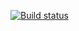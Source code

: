 [![Build status](https://ci.appveyor.com/api/projects/status/nq36b0lirjo4klcx/branch/main?svg=true)](https://ci.appveyor.com/project/YuryKozachek/testingwebinterfaces/branch/main)
